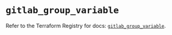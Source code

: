 # `gitlab_group_variable`

Refer to the Terraform Registry for docs: [`gitlab_group_variable`](https://registry.terraform.io/providers/gitlabhq/gitlab/16.9.1/docs/resources/group_variable).
